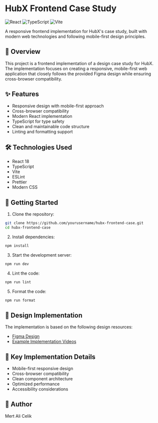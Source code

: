 # HubX Frontend Case Study

![React](https://img.shields.io/badge/React-18.x-blue)
![TypeScript](https://img.shields.io/badge/TypeScript-4.x-blue)
![Vite](https://img.shields.io/badge/Vite-4.x-purple)

A responsive frontend implementation for HubX's case study, built with modern web technologies and following mobile-first design principles.

## 🎯 Overview

This project is a frontend implementation of a design case study for HubX. The implementation focuses on creating a responsive, mobile-first web application that closely follows the provided Figma design while ensuring cross-browser compatibility.

## ✨ Features

- Responsive design with mobile-first approach
- Cross-browser compatibility
- Modern React implementation
- TypeScript for type safety
- Clean and maintainable code structure
- Linting and formatting support

## 🛠️ Technologies Used

- React 18
- TypeScript
- Vite
- ESLint
- Prettier
- Modern CSS

## 🚀 Getting Started

1. Clone the repository:
```bash
git clone https://github.com/yourusername/hubx-frontend-case.git
cd hubx-frontend-case
```

2. Install dependencies:
```bash
npm install
```

3. Start the development server:
```bash
npm run dev
```

4. Lint the code:
```bash
npm run lint
```

5. Format the code:
```bash
npm run format
```

## 📱 Design Implementation

The implementation is based on the following design resources:
- [Figma Design](https://www.figma.com/file/fqq3IGqxAiIUEItAWHZ54W/Frontend-Case-(HubX)?type=design&node-id=896%3A263&mode=design&t=7TvYeaXudwa3TGy5-1)
- [Example Implementation Videos](https://drive.google.com/drive/folders/1kkicvHG7UMc-MY9npv_fy4gW1cZF3QiO?usp=drive_link)

## 🎨 Key Implementation Details

- Mobile-first responsive design
- Cross-browser compatibility
- Clean component architecture
- Optimized performance
- Accessibility considerations

## 👤 Author

Mert Ali Celik
